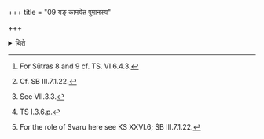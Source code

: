 +++
title = "09 यङ् कामयेत पुमानस्य"

+++

<details><summary>थिते</summary>

9. In the case of (a sacrificer), about whom, he desires, "May a male child be born to him”, having (tied a knot)[^1], having interwined the two ends, having wound the thinner (end of the cord)[^2] into the loop (of the thicker end, with divaḥ sūnurasi having taken the Svaru,[^3] with antarikṣāya tvā...[^4] he should fix (conceal) it into the middle coil of the cord towards the left of the Agniṣṭhā (the side of the sacrificial post which faces the fire).[^5]  


[^1]: For Sūtras 8 and 9 cf. TS. VI.6.4.3.  

[^2]: Cf. SB III.7.1.22.  

[^3]: See VII.3.3.  

[^4]: TS I.3.6.p.  

[^5]: For the role of Svaru here see KS XXVI.6; ŚB III.7.1.22.
</details>
